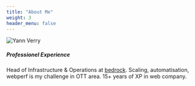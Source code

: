 ```yaml
---
title: "About Me"
weight: 3
header_menu: false
---
```


![Yann Verry](images/yverry.webp)

##### Professionel Experience

Head of Infrastructure & Operations at [bedrock](https://bedrockstreaming.com). Scaling, automatisation, webperf is my challenge in OTT area.
15+ years of XP in web company.